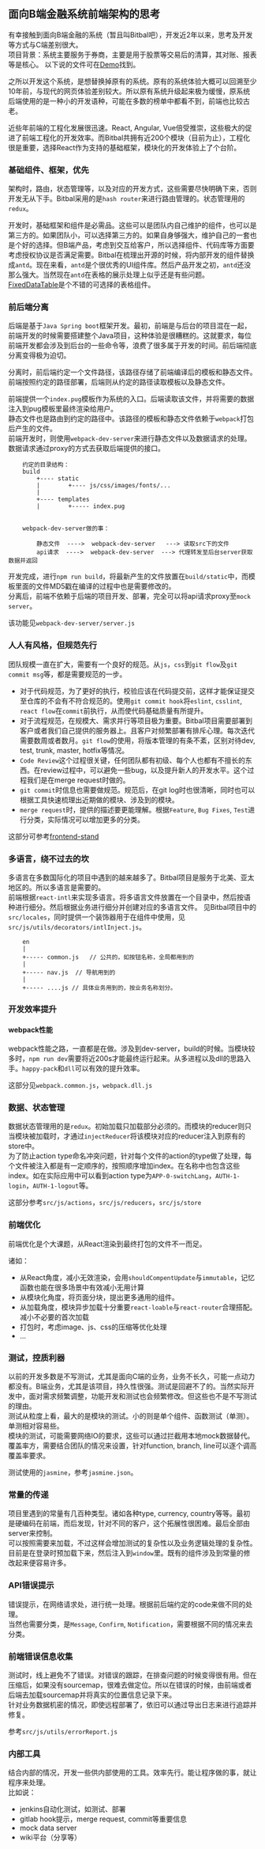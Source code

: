 
## 面向B端金融系统前端架构的思考

有幸接触到面向B端金融的系统（暂且叫Bitbal吧），开发近2年以来，思考及开发等方式与C端差别很大。    
项目背景：系统主要服务于券商，主要是用于股票等交易后的清算，其对账、报表等是核心。 以下说的文件可在[Demo](https://github.com/alphalion-tool/react-crm-kit)找到。

之所以开发这个系统，是想替换掉原有的系统。原有的系统体验大概可以回溯至少10年前，与现代的网页体验差别较大。所以原有系统升级起来极为缓慢，原系统后端使用的是一种小的开发语种，可能在多数的榜单中都看不到，前端也比较古老。    

近些年前端的工程化发展很迅速。React, Angular, Vue倍受推崇，这些极大的促进了前端工程化的开发效率。而Bitbal共拥有近200个模块（目前为止），工程化很是重要，选择React作为支持的基础框架，模块化的开发体验上了个台阶。    


### 基础组件、框架，优先    
架构时，路由，状态管理等，以及对应的开发方式，这些需要尽快明确下来，否则开发无从下手。Bitbal采用的是`hash router`来进行路由管理的。状态管理用的`redux`。    

开发时，基础框架和组件是必需品。这些可以是团队内自己维护的组件，也可以是第三方的。如果团队小，可以选择第三方的。如果自身够强大，维护自己的一套也是个好的选择。但B端产品，考虑到交互给客户，所以选择组件、代码库等方面要考虑授权协议是否满足需要。Bitbal在梳理出开源的时候，将内部开发的组件替换成`antd`。现在来看，`antd`是个很优秀的UI组件库。然后产品开发之初，`antd`还没那么强大。当然现在`antd`在表格的展示处理上似乎还是有些问题。[FixedDataTable](http://schrodinger.github.io/fixed-data-table-2/)是个不错的可选择的表格组件。    


### 前后端分离
后端是基于`Java Spring boot`框架开发。最初，前端是与后台的项目混在一起，前端开发的时候需要搭建整个Java项目，这种体验是很糟糕的。这就要求，每位前端开发都会涉及到后台的一些命令等，浪费了很多属于开发的时间。前后端彻底分离变得极为迫切。 

分离时，前后端约定一个文件路径，该路径存储了前端编译后的模板和静态文件。前端按照约定的路径部署，后端则从约定的路径读取模板以及静态文件。

前端提供一个`index.pug`模板作为系统的入口。后端读取该文件，并将需要的数据注入到pug模板里最终渲染给用户。    
静态文件也是路由到约定的路径中。该路径的模板和静态文件依赖于`webpack`打包后产生的文件。    
前端开发时，则使用`webpack-dev-server`来进行静态文件以及数据请求的处理。数据请求通过proxy的方式去获取后端提供的接口。

        
        约定的目录结构：
        build
            +---- static 
            |        +---- js/css/images/fonts/...
            |
            +---- templates
            |        +----- index.pug


        webpack-dev-server做的事：

            静态文件  ---->  webpack-dev-server   ---> 读取src下的文件
            api请求  ---->  webpack-dev-server  ---> 代理转发至后台server获取数据并返回

开发完成，进行`npm run build`，将最新产生的文件放置在`build/static`中，而模板里面的文件MD5戳在编译的过程中也是需要修改的。    
分离后，前端不依赖于后端的项目开发、部署，完全可以将api请求proxy至`mock server`。 

该功能见`webpack-dev-server/server.js`


### 人人有风格，但规范先行
团队规模一直在扩大，需要有一个良好的规范。从`js`，`css`到`git flow`及`git commit msg`等，都是需要规范的一步。    

- 对于代码规范，为了更好的执行，校验应该在代码提交前，这样才能保证提交至仓库的不会有不符合规范的。使用`git commit hook`将`eslint`, `csslint`, `react flow`在`commit`前执行，从而使代码基础质量有所提升。    
- 对于流程规范，在规模大、需求并行等项目极为重要。Bitbal项目需要部署到客户或者我们自己提供的服务器上。且客户对频繁部署有排斥心理。每次迭代需要数周或者数月。`git flow`的使用，将版本管理的有条不紊，区别对待dev, test, trunk, master, hotfix等情况。    
- `Code Review`这个过程很关键，任何团队都有初级、每个人也都有不擅长的东西。在review过程中，可以避免一些bug，以及提升新人的开发水平。这个过程我们是在merge request时做的。      
- `git commit`时信息也需要做规范。规范后，在git log时也很清晰，同时也可以根据工具快速梳理出近期做的模块、涉及到的模块。     
- `merge request`时，提供的描述要更能理解。根据`Feature`, `Bug Fixes`, `Test`进行分类，实际情况可以增加更多的分类。

这部分可参考[frontend-stand](https://github.com/alphalion-tool/frontend-standard)


### 多语言，绕不过去的坎
多语言在多数国际化的项目中遇到的越来越多了。Bitbal项目是服务于北美、亚太地区的。所以多语言是需要的。    
前端根据`react-intl`来实现多语言。将多语言文件放置在一个目录中，然后按语种进行细分。然后根据业务进行细分并创建对应的多语言文件。
见Bitbal项目中的`src/locales`，同时提供一个装饰器用于在组件中使用，见`src/js/utils/decorators/intlInject.js`。

        
        en
        |
        +----- common.js   // 公共的，如按钮名称，全局都用到的
        |
        +----- nav.js  // 导航用到的
        |
        +----- ....js // 具体业务用到的，按业务名称划分。



### 开发效率提升
#### webpack性能
webpack性能之路，一直都是在做。涉及到dev-server，build的时候。当模块较多时，`npm run dev`需要将近200s才能最终运行起来。从多进程以及dll的思路入手。`happy-pack`和`dll`可以有效的提升效率。

这部分见`webpack.common.js`，`webpack.dll.js`

### 数据、状态管理
数据状态管理用的是`redux`。初始加载只加载部分必须的。而模块的reducer则只当模块被加载时，才通过`injectReducer`将该模块对应的reducer注入到原有的store中。     
为了防止action type命名冲突问题，针对每个文件的action的type做了处理，每个文件被注入都是有一定顺序的，按照顺序增加index。在名称中也包含这些index。如在实际应用中可以看到action type为`APP-0-switchLang`，`AUTH-1-login`，`AUTH-1-logout`等。     

这部分参考`src/js/actions`，`src/js/reducers`，`src/js/store`

### 前端优化
前端优化是个大课题，从React渲染到最终打包的文件不一而足。    

诸如：

- 从React角度，减小无效渲染，会用`shouldCompentUpdate`与`immutable`，记忆函数也能在很多场景中有效减小无用计算
- 从模块化角度，将页面分块，提出更多通用的组件。
- 从加载角度，模块异步加载十分重要`react-loable`与`react-router`合理搭配。减小不必要的首次加载
- 打包时，考虑image、js、css的压缩等优化处理
- ...


### 测试，控质利器
以前的开发多数是不写测试，尤其是面向C端的业务，业务不长久，可能一点动力都没有。B端业务，尤其是该项目，持久性很强。测试是回避不了的。当然实际开发中，面对需求频繁调整，功能开发和测试也会频繁修改。但这些也不是不写测试的理由。    
测试从粒度上看，最大的是模块的测试。小的则是单个组件、函数测试（单测）。单测相对容易些。    
模块的测试，可能需要网络IO的要求，这些可以通过拦截用本地mock数据替代。    
覆盖率方，需要结合团队的情况来设置，针对function, branch, line可以逐个调高覆盖率要求。

测试使用的`jasmine`，参考`jasmine.json`。

### 常量的传递
项目里遇到的常量有几百种类型。诸如各种type, currency, country等等。最初是硬编码在前端，而后发现，针对不同的客户，这个拓展性很困难。最后全部由server来控制。    
可以按照需要来加载，不过这样会增加测试的复杂性以及业务逻辑处理的复杂性。目前是在登录时预加载下来，然后注入到`window`里。既有的组件涉及到常量的修改起来便容易许多。


### API错误提示
错误提示，在网络请求处，进行统一处理。根据前后端约定的code来做不同的处理。    
当然也需要分类，是`Message`, `Confirm`, `Notification`，需要根据不同的情况来去分类。


### 前端错误信息收集
测试时，线上避免不了错误。对错误的跟踪，在排查问题的时候变得很有用。但在压缩后，如果没有sourcemap，很难去做定位。所以在错误的时候，由前端或者后端去加载sourcemap并将真实的位置信息记录下来。    
针对业务数据机密的情况，即使远程部署了，依旧可以通过导出日志来进行追踪并修复。

参考`src/js/utils/errorReport.js`

### 内部工具
结合内部的情况，开发一些供内部使用的工具。效率先行。能让程序做的事，就让程序来处理。    
比如说：    

- jenkins自动化测试，如测试、部署
- gitlab hook提示，merge request, commit等重要信息
- mock data server
- wiki平台（分享等）



